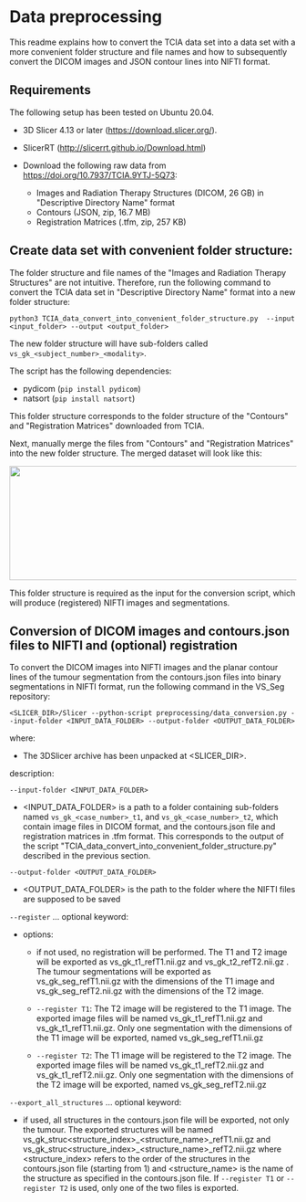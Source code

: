 # Data preprocessing
This readme explains how to convert the TCIA data set into a data set with a more convenient folder structure and file 
names and how to subsequently convert the DICOM images and JSON contour lines into NIFTI format.

##  Requirements

The following setup has been tested on Ubuntu 20.04.

* 3D Slicer 4.13 or later (https://download.slicer.org/). 
* SlicerRT (http://slicerrt.github.io/Download.html)
  

* Download the following raw data from https://doi.org/10.7937/TCIA.9YTJ-5Q73:
  * Images and Radiation Therapy Structures (DICOM, 26 GB) in "Descriptive Directory Name" format
  * Contours (JSON, zip, 16.7 MB)
  * Registration Matrices (.tfm, zip, 257 KB)

## Create data set with convenient folder structure:
The folder structure and file names of the "Images and Radiation Therapy Structures" are not intuitive. 
Therefore, run the following command to convert the TCIA data set in "Descriptive Directory Name" format into a new folder
structure: 

```python3 TCIA_data_convert_into_convenient_folder_structure.py  --input <input_folder> --output <output_folder>```

The new folder structure will have sub-folders called `vs_gk_<subject_number>_<modality>`.

The script has the following dependencies:

* pydicom (`pip install pydicom`)
* natsort (`pip install natsort`)

This folder structure corresponds to the folder structure of the "Contours" and "Registration Matrices" downloaded from 
TCIA. 

Next, manually merge the files from "Contours" and "Registration Matrices" into the new folder structure. The merged dataset will look like this:

<img src="figures/TCIA_convenient_folder_structure.png" width="600" height="200">

This folder structure is required as the input for the conversion script, which will produce (registered) NIFTI images and segmentations. 

## Conversion of DICOM images and contours.json files to NIFTI and (optional) registration 

To convert the DICOM images into NIFTI images and the planar contour lines of the tumour segmentation from the 
contours.json files into binary segmentations in NIFTI format, run the following command in the VS_Seg repository:

``` <SLICER_DIR>/Slicer --python-script preprocessing/data_conversion.py --input-folder <INPUT_DATA_FOLDER> --output-folder <OUTPUT_DATA_FOLDER> ```

where:
* The 3DSlicer archive has been unpacked at <SLICER_DIR>.

description:

`````--input-folder <INPUT_DATA_FOLDER>  `````
* <INPUT_DATA_FOLDER> is a path to a folder containing sub-folders named `vs_gk_<case_number>_t1`,
                                and `vs_gk_<case_number>_t2`, which contain image files in DICOM format, and the
                                contours.json file and registration matrices in .tfm format. 
                                This corresponds to the output of the script 
                                "TCIA_data_convert_into_convenient_folder_structure.py" described in the previous 
                                section.  
  
`````--output-folder <OUTPUT_DATA_FOLDER>`````
* <OUTPUT_DATA_FOLDER> is the path to the folder where the NIFTI files are supposed to be saved

`--register` ... optional keyword:
* options:
    * if not used, no registration will be performed. The T1 and T2 image will be exported as
vs_gk_t1_refT1.nii.gz and vs_gk_t2_refT2.nii.gz . The tumour segmentations will be exported as
vs_gk_seg_refT1.nii.gz with the dimensions of the T1 image and vs_gk_seg_refT2.nii.gz with the
dimensions of the T2 image.
   
    * `--register T1`: The T2 image will be registered to the T1 image. The exported image files will be named
                vs_gk_t1_refT1.nii.gz and vs_gk_t1_refT1.nii.gz. Only one segmentation with the dimensions of the T1
                image will be exported, named vs_gk_seg_refT1.nii.gz
      
    * `--register T2`: The T1 image will be registered to the T2 image. The exported image files will be named
                vs_gk_t1_refT2.nii.gz and vs_gk_t1_refT2.nii.gz. Only one segmentation with the dimensions of the T2
                image will be exported, named vs_gk_seg_refT2.nii.gz
      
`--export_all_structures` ... optional keyword:
* if used, all structures in the contours.json file will be exported, not
                            only the tumour. The exported structures will be named
                            vs\_gk\_struc<structure_index>\_<structure_name>\_refT1.nii.gz and
                            vs\_gk\_struc<structure_index>\_<structure_name>\_refT2.nii.gz where <structure_index> refers to
                            the order of the structures in the contours.json file (starting from 1) and <structure_name>
                            is the name of the structure as specified in the contours.json file. If `--register T1` or `--register T2` is used, only one of the two files is exported.
